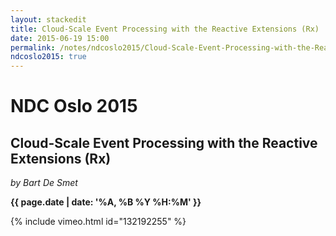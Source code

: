 ```yaml
---
layout: stackedit
title: Cloud-Scale Event Processing with the Reactive Extensions (Rx)
date: 2015-06-19 15:00
permalink: /notes/ndcoslo2015/Cloud-Scale-Event-Processing-with-the-Reactive-Extensions-(Rx).html
ndcoslo2015: true
---
```


# NDC Oslo 2015

## Cloud-Scale Event Processing with the Reactive Extensions (Rx)
*by Bart De Smet*

**{{ page.date | date: '%A, %B %Y %H:%M' }}**

{% include vimeo.html id="132192255" %}